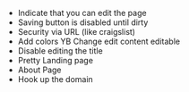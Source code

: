 * Indicate that you can edit the page
* Saving button is disabled until dirty
* Security via URL (like craigslist)
* Add colors
YB Change edit content editable
* Disable editing the title
* Pretty Landing page
* About Page
* Hook up the domain
